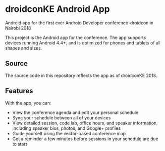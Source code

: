 # droidconKE Android App


Android app for the first ever Android Developer conference-droidcon in Nairobi 2018

This project is the Android app for the conference. The app supports devices
running Android 4.4+, and is optimized for phones and tablets of all shapes
and sizes.

<h2>Source</h2>

The source code in this repository reflects the app as of droidconKE 2018.

<h2>Features</h2>

With the app, you can:

- View the conference agenda and edit your personal schedule
- Sync your schedule between all of your devices
- View detailed session, code lab, office hours, and speaker information,
  including speaker bios, photos, and Google+ profiles
- Guide yourself using the vector-based conference map
- Get a reminder a few minutes before sessions in your schedule are due to
  start
